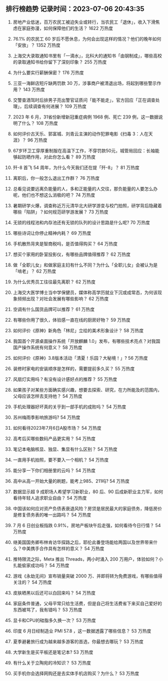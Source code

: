 
## 排行榜趋势 记录时间：2023-07-06 20:43:35
  
  1. 房地产业低迷，百万农民工被迫失业或转行，当农民工「退休」，收入下滑焦虑在家庭弥漫，如何保障他们的生活？ 1622 万热度
    
  2. 76.1% 的农民工 60 岁后不愿休息，为何会出现这样的情况？他们的晚年如何「安放」？ 1352 万热度
    
  3. 上海交大录取通知书里有「一滴水」，北科大的通知书「由钢制成」，哪些高校的录取通知书给你留下了深刻印象？ 255 万热度
    
  4. 为什么要实行薪酬保密？ 176 万热度
    
  5. 三亚一海鲜店短斤缺两罚款 30 万，涉事商户被清退出场，将起到哪些警示作用？ 143 万热度
    
  6. 交警查酒驾时后排男子亮出警官证质问「能不能走」，官方回应「正在调查处理」，后续调查有何进展？ 109 万热度
    
  7. 2023 年 6 月，31省份新增新冠重症病例 1968 例、死亡 239 例，这一数据说明了什么？ 108 万热度
    
  8. 如何评价古天乐、郭富城、刘青云主演的动作犯罪电影《扫毒 3：人在天涯》？ 96 万热度
    
  9. 67岁环卫工穿厚重制服在高温下工作，不穿罚款50元，城管局回应：长袖能够起防晒作用，对此你怎么看？ 89 万热度
    
  10. 歼-8 首飞 54 周年，为什么今天我们还在提「歼-8」？ 81 万热度
    
  11. 离职后，你一般怎么退出工作群？ 76 万热度
    
  12. 总看见说要远离负能量的人，多和正能量的人交往，那负能量的人要怎么办呢，他们也不想这么消极的吧？ 74 万热度
    
  13. 暑期研学火爆，调查称近万元清华北大研学游变与校门拍照，研学背后隐藏着哪些「陷阱」？如何规范研学游发展？ 73 万热度
    
  14. 无锁的线程池和内存池还有无锁的队列的设计思路是什么呢? 70 万热度
    
  15. 哪些诗词让你停止精神内耗？ 69 万热度
    
  16. 手机散热背夹是智商税吗，是否值得购买？ 64 万热度
    
  17. 想买个家用的卧室投影仪，有哪些品牌值得推荐？ 62 万热度
    
  18. 做「全职儿女」和做家庭主妇有什么不同？为什么「全职儿女」会被认为是「啃老」？ 62 万热度
    
  19. 为什么优秀员工往往最先离职？ 62 万热度
    
  20. 上海交大医学博士当中学保健员，媒体称高学历就业下沉或成常态，为何该现象频频出现？对社会发展有哪些影响？ 62 万热度
    
  21. 空调有什么国货品牌可以推荐？ 61 万热度
    
  22. 有哪些你用了很久，体验感一直在线的厨房好物？ 59 万热度
    
  23. 如何评价《原神》新角色「林尼」立绘的美术形象设计？ 58 万热度
    
  24. 我国首个开源桌面操作系统「开放麒麟 1.0」发布，有哪些技术亮点？对我国国产操作系统有何意义？ 58 万热度
    
  25. 如何评价《原神》3.8版本活动「清夏！乐园？大秘境！」? 56 万热度
    
  26. 装修时家电的安装顺序是怎样的，需要提前多久买？ 55 万热度
    
  27. 风扇灯实用吗？有没有设计感好点的推荐？ 55 万热度
    
  28. 如果孩子对某些方面确实感兴趣，想要去探索、研究，在力所能及的范围内，父母应该怎样去支持他？ 54 万热度
    
  29. 手机处理器好坏真的关乎到一部手机的成败吗？ 54 万热度
    
  30. 苏州梅雨季影响旅游吗? 54 万热度
    
  31. 如何看待2023年7月6日A股市场？ 54 万热度
    
  32. 高考后买哪些数码产品更实用？ 54 万热度
    
  33. 笔记本电脑核显、独显、集显有什么区别？ 54 万热度
    
  34. 一直用手机拍照，要不要入一个相机？ 54 万热度
    
  35. 能分享一下你们相册里的云吗？ 54 万热度
    
  36. 高中从高一开始大量的刷题，能考上985、211吗? 54 万热度
    
  37. 数据显示超 9 成职场人希望学习新职业，80 后、90 后成新职业主力军，如何看待年轻人追求职业自由？ 54 万热度
    
  38. 中国该如何应对资产负债表衰退风险？房贷是居民最大的家庭债务，降低房价是修复债务表的唯一出路吗？ 54 万热度
    
  39. 7 月 6 日创业板指跌 0.91%，房地产板块午后走强，如何看待今日行情？ 54 万热度
    
  40. 继美国国务卿布林肯访华探路之后，耶伦此番登场能给两国以及世界带来什么？中美携手合作具有怎样的意义？ 54 万热度
    
  41. 推特限流之际，Meta 推出 Threads，两小时涌入 200 万用户，体验如何？小扎能偷家成功吗？ 54 万热度
    
  42. 游戏《永劫无间》宣布销量突破 2000 万、并即将转为免费游戏，有哪些值得关注的？ 54 万热度
    
  43. 皮肤晒黑以后还可以白回来吗？ 54 万热度
    
  44. 家庭条件普通，父母平常只给生活费，但是自己将生活费省下来买自己爱好的东西被骂了，我有错吗？ 53 万热度
    
  45. 显卡和CPU的硅脂多久换一次？ 53 万热度
    
  46. 印度 6 月日经制造业 PMI 57.8 ，这一数据透露了哪些信息？ 53 万热度
    
  47. 夏季避暑旅行成为越来越多游客的首选，你最想去哪玩？ 53 万热度
    
  48. 大学新生是买平板还是笔记本? 53 万热度
    
  49. 有什么关于立陶宛的冷知识？ 53 万热度
    
  50. 买手机你会选择网购还是去实体手机店购买？为什么？ 53 万热度
    